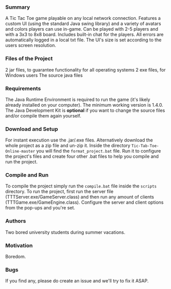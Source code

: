 ### Summary
A Tic Tac Toe game playable on any local network connection. Features a custom UI (using the standard Java swing library) and a variety of avatars and colors players can use in-game. Can be played with 2-5 players and with a 3x3 to 8x8 board. Includes built-in chat for the players. All errors are automatically logged in a local txt file. The UI's size is set according to the users screen resolution.

### Files of the Project
2 jar files, to guarantee functionality for all operating systems
2 exe files, for Windows users
The source java files

### Requirements
The Java Runtime Environment is required to run the game (it's likely already installed on your computer). The minimum working version is 1.4.0. The Java Development Kit is **optional** if you want to change the source files and/or compile them again yourself.

### Download and Setup
For instant execution use the .jar/.exe files. 
Alternatively download the whole project as a zip file and un-zip it. Inside the directory `Tic-Tab-Toe-Online-master` you will find the `format_project.bat` file. Run it to configure the project's files and create four other .bat files to help you compile and run the project. 

### Compile and Run
To compile the project simply run the `compile.bat` file inside the `scripts` directory.
To run the project, first run the server file (TTTServer.exe/GameServer.class) and then run any amount of clients (TTTGame.exe/GameEngine.class). Configure the server and client options from the pop-ups and you're set.

### Authors
Two bored university students during summer vacations.

### Motivation
Boredom.

### Bugs
If you find any, please do create an issue and we'll try to fix it ASAP.
